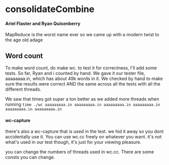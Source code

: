 # consolidateCombine

#### Ariel Flaster and Ryan Quisenberry

MapReduce is the worst name ever so we came up with a modern twist to the age old adage



## Word count

To make word count, do make wc. to test it for correctness, I'll add some tests. So far, Ryan and i counted by hand. We gave it our tester file, aaaaaaaa.in, which has about 49k
words in it. We checked by hand to make sure the results were correct AND the same across all the tests with all the different threads.

We saw that times got super a ton better as we added more threads when running `time ./wc aaaaaaaaa.in aaaaaaaaa.in aaaaaaaaa.in aaaaaaaaa.in aaaaaaaaa.in aaaaaaaaa.in `

#### wc-capture

there's also a wc-capture that is used in the test. we hid it away so you dont accidentally use it. 
You can use wc.cc freely on whatever you want. it's not what's used in our test though, it's just for your viewing pleasure.


you can change the numbers of threads used in wc.cc. There are some consts you can change.


